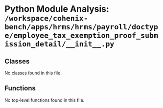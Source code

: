 # Python Module Analysis: `/workspace/cohenix-bench/apps/hrms/hrms/payroll/doctype/employee_tax_exemption_proof_submission_detail/__init__.py`

## Classes

No classes found in this file.


## Functions

No top-level functions found in this file.
